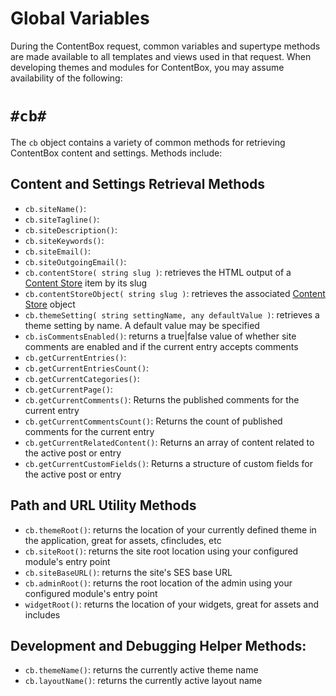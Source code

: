 # Global Variables

During the ContentBox request, common variables and supertype methods are made available to all templates and views used in that request.  When developing themes and modules for ContentBox, you may assume availability of the following:

`#cb#`
===

The `cb` object contains a variety of common methods for retrieving ContentBox content and settings.  Methods include:

Content and Settings Retrieval Methods
------------------------

- `cb.siteName()`:
- `cb.siteTagline()`:
- `cb.siteDescription()`:
- `cb.siteKeywords()`:
- `cb.siteEmail()`:
- `cb.siteOutgoingEmail()`:
- `cb.contentStore( string slug )`: retrieves the HTML output of a [Content Store][1] item by its slug
- `cb.contentStoreObject( string slug )`: retrieves the associated [Content Store][1] object
- `cb.themeSetting( string settingName, any defaultValue )`: retrieves a theme setting by name. A default value may be specified
- `cb.isCommentsEnabled()`: returns a true|false value of whether site comments are enabled and if the current entry accepts comments
- `cb.getCurrentEntries()`:
- `cb.getCurrentEntriesCount()`:
- `cb.getCurrentCategories()`:
- `cb.getCurrentPage()`:
- `cb.getCurrentComments()`: Returns the published comments for the current entry
- `cb.getCurrentCommentsCount()`: Returns the count of published comments for the current entry
- `cb.getCurrentRelatedContent()`: Returns an array of content related to the active post or entry
- `cb.getCurrentCustomFields()`: Returns a structure of custom fields for the active post or entry


Path and URL Utility Methods
----------------------------

- `cb.themeRoot()`: returns the location of your currently defined theme in the application, great for assets, cfincludes, etc
- `cb.siteRoot()`: returns the site root location using your configured module's entry point
- `cb.siteBaseURL()`: returns the site's SES base URL
- `cb.adminRoot()`: returns the root location of the admin using your configured module's entry point
- `widgetRoot()`: returns the location of your widgets, great for assets and includes

Development and Debugging Helper Methods:
----------------------------------------

- `cb.themeName()`: returns the currently active theme name
- `cb.layoutName()`: returns the currently active layout name 


[1]: /content/using/managers/contentstore.html